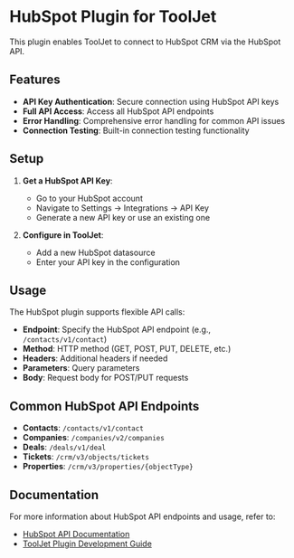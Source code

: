 # HubSpot Plugin for ToolJet

This plugin enables ToolJet to connect to HubSpot CRM via the HubSpot API.

## Features

- **API Key Authentication**: Secure connection using HubSpot API keys
- **Full API Access**: Access all HubSpot API endpoints
- **Error Handling**: Comprehensive error handling for common API issues
- **Connection Testing**: Built-in connection testing functionality

## Setup

1. **Get a HubSpot API Key**:
   - Go to your HubSpot account
   - Navigate to Settings → Integrations → API Key
   - Generate a new API key or use an existing one

2. **Configure in ToolJet**:
   - Add a new HubSpot datasource
   - Enter your API key in the configuration

## Usage

The HubSpot plugin supports flexible API calls:

- **Endpoint**: Specify the HubSpot API endpoint (e.g., `/contacts/v1/contact`)
- **Method**: HTTP method (GET, POST, PUT, DELETE, etc.)
- **Headers**: Additional headers if needed
- **Parameters**: Query parameters
- **Body**: Request body for POST/PUT requests

## Common HubSpot API Endpoints

- **Contacts**: `/contacts/v1/contact`
- **Companies**: `/companies/v2/companies`
- **Deals**: `/deals/v1/deal`
- **Tickets**: `/crm/v3/objects/tickets`
- **Properties**: `/crm/v3/properties/{objectType}`

## Documentation

For more information about HubSpot API endpoints and usage, refer to:
- [HubSpot API Documentation](https://developers.hubspot.com/docs/api/overview)
- [ToolJet Plugin Development Guide](https://docs.tooljet.com/docs/contributing-guide/tutorials/creating-a-plugin)